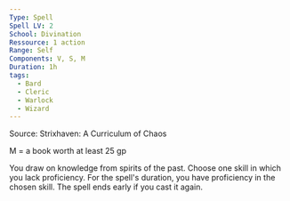 ```yaml
---
Type: Spell
Spell LV: 2
School: Divination
Ressource: 1 action
Range: Self
Components: V, S, M
Duration: 1h
tags:
  - Bard
  - Cleric
  - Warlock
  - Wizard
---
```

Source: Strixhaven: A Curriculum of Chaos

M = a book worth at least 25 gp

You draw on knowledge from spirits of the past. Choose one skill in which you lack proficiency. For the spell's duration, you have proficiency in the chosen skill. The spell ends early if you cast it again.